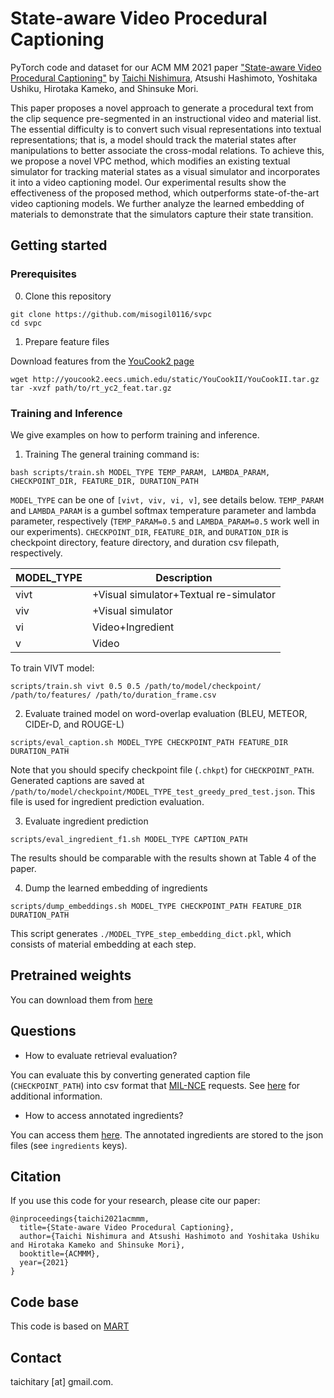 State-aware Video Procedural Captioning
=====
PyTorch code and dataset for our ACM MM 2021 paper ["State-aware Video Procedural Captioning"]()
by [Taichi Nishimura](https://misogil0116.github.io/nishimura/), Atsushi Hashimoto, Yoshitaka Ushiku, Hirotaka Kameko, and Shinsuke Mori.

This paper proposes a novel approach to generate a procedural text from the clip sequence pre-segmented in an instructional video and material list.
The essential difficulty is to convert such visual representations into textual representations; that is, a model should track the material states after manipulations to better associate the cross-modal relations.
To achieve this, we propose a novel VPC method, which modifies an existing textual simulator for tracking material states as a visual simulator and incorporates it into a video captioning model.
Our experimental results show the effectiveness of the proposed method, which outperforms state-of-the-art video captioning models.
We further analyze the learned embedding of materials to demonstrate that the simulators capture their state transition.

## Getting started
### Prerequisites
0. Clone this repository
```
git clone https://github.com/misogil0116/svpc
cd svpc
```

1. Prepare feature files

Download features from the [YouCook2 page](http://youcook2.eecs.umich.edu/download)
```
wget http://youcook2.eecs.umich.edu/static/YouCookII/YouCookII.tar.gz
tar -xvzf path/to/rt_yc2_feat.tar.gz 
```

### Training and Inference
We give examples on how to perform training and inference.

1. Training
The general training command is:
```
bash scripts/train.sh MODEL_TYPE TEMP_PARAM, LAMBDA_PARAM, CHECKPOINT_DIR, FEATURE_DIR, DURATION_PATH
```
`MODEL_TYPE` can be one of `[vivt, viv, vi, v]`, see details below.
`TEMP_PARAM` and `LAMBDA_PARAM` is a gumbel softmax temperature parameter and lambda parameter, respectively (`TEMP_PARAM=0.5` and `LAMBDA_PARAM=0.5` work well in our experiments).
`CHECKPOINT_DIR`, `FEATURE_DIR`, and `DURATION_DIR` is checkpoint directory, feature directory, and duration csv filepath, respectively.

| MODEL_TYPE         | Description                            |
|--------------------|----------------------------------------|
| vivt               | +Visual simulator+Textual re-simulator |
| viv                | +Visual simulator                      |
| vi                 | Video+Ingredient                       |
| v                  | Video                                  |


To train VIVT model:
```
scripts/train.sh vivt 0.5 0.5 /path/to/model/checkpoint/ /path/to/features/ /path/to/duration_frame.csv
```

2. Evaluate trained model on word-overlap evaluation (BLEU, METEOR, CIDEr-D, and ROUGE-L)
```
scripts/eval_caption.sh MODEL_TYPE CHECKPOINT_PATH FEATURE_DIR DURATION_PATH
```
Note that you should specify checkpoint file (`.chkpt`) for `CHECKPOINT_PATH`.
Generated captions are saved at `/path/to/model/checkpoint/MODEL_TYPE_test_greedy_pred_test.json`.
This file is used for ingredient prediction evaluation.

3. Evaluate ingredient prediction
```
scripts/eval_ingredient_f1.sh MODEL_TYPE CAPTION_PATH
```
The results should be comparable with the results shown at Table 4 of the paper. 

4. Dump the learned embedding of ingredients
```
scripts/dump_embeddings.sh MODEL_TYPE CHECKPOINT_PATH FEATURE_DIR DURATION_PATH
```
This script generates `./MODEL_TYPE_step_embedding_dict.pkl`, which consists of material embedding at each step.

## Pretrained weights
You can download them from [here](https://drive.google.com/drive/folders/1S25vBqh_9MDf5XCw8svqhs5xaCv06Ccn?usp=sharing)

## Questions
- How to evaluate retrieval evaluation?

You can evaluate this by converting generated caption file (`CHECKPOINT_PATH`) into csv format that [MIL-NCE](https://github.com/antoine77340/MIL-NCE_HowTo100M) requests. See [here](https://github.com/antoine77340/MIL-NCE_HowTo100M#zero-shot-evaluation-retrieval-on-msr-vtt-and-youcook2) for additional information.

- How to access annotated ingredients?

You can access them [here](https://github.com/misogil0116/svpc/tree/master/densevid_eval/yc2_data).
The annotated ingredients are stored to the json files (see `ingredients` keys).

## Citation
If you use this code for your research, please cite our paper:
```
@inproceedings{taichi2021acmmm,
  title={State-aware Video Procedural Captioning},
  author={Taichi Nishimura and Atsushi Hashimoto and Yoshitaka Ushiku and Hirotaka Kameko and Shinsuke Mori},
  booktitle={ACMMM},
  year={2021}
}
```

## Code base
This code is based on [MART](https://github.com/jayleicn/recurrent-transformer)

## Contact
taichitary [at] gmail.com.
